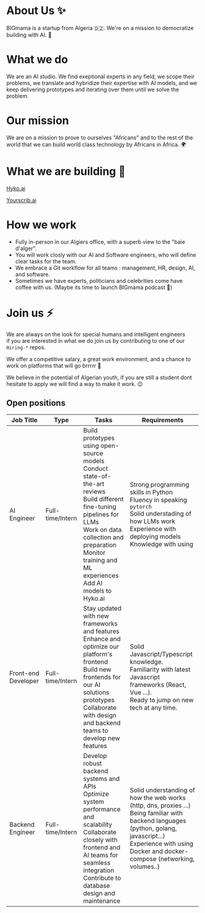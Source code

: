 # About Us ✨

BIGmama is a startup from Algeria 🇩🇿. We're on a mission to democratize building with AI. 🤖

# What we do 

We are an AI studio. We find exeptional experts in any field, we scope their problems, we translate and hybridize their expertise with AI models, and we keep delivering prototypes and iterating over them until we solve the problem.

# Our mission

We are on a mission to prove to ourselves "Africans" and to the rest of the world that we can build world class technology by Africans in Africa. 🌍

# What we are building 💪

[Hyko.ai](https://hyko.ai)

[Yourscrib.ai](https://yourscrib.ai)

# How we work

- Fully in-person in our Algiers office, with a superb view to the "baie d'alger".
- You will work closly with our AI and Software engineers, who will define clear tasks for the team.
- We embrace a Git workflow for all teams : management, HR, design, AI, and software.
- Sometimes we have experts, politicians and celebrities come have coffee with us. (Maybe its time to launch BIGmama podcast 🤔)

# Join us ⚡️

We are always on the look for special humans and intelligent engineers                                   
if you are interested in what we do join us by contributing to one of our `Hiring-*` repos. 

We offer a competitive salary, a great work environment, and a chance to work on platforms that will go brrrrr 🚀

We believe in the potential of Algerian youth, if you are still a student dont hesitate to apply we will find a way to make it work. 😉 

## Open positions

| Job Title           | Type               | Tasks                                          | Requirements                                                       |
|---------------------|--------------------|------------------------------------------------|--------------------------------------------------------------------|
| AI Engineer         | Full-time/Intern   | Build prototypes using open-source models<br> Conduct state-of-the-art reviews<br> Build different fine-tuning pipelines for LLMs<br> Work on data collection and preparation<br> Monitor training and ML experiences<br> Add AI models to Hyko.ai | Strong programming skills in Python<br> Fluency in speaking  `pytorch`<br> Solid understading of how LLMs work<br> Experience with deploying models<br> Knowledge with using  |
| Front-end Developer | Full-time/Intern   | Stay updated with new frameworks and features<br> Enhance and optimize our platform's frontend<br> Build new frontends for our AI solutions prototypes<br> Collaborate with design and backend teams to develop new features | Solid Javascript/Typescript knowledge. <br/> Familiarity with latest Javascript frameworks (React, Vue ...). <br/> Ready to jump on new tech at any time. |
| Backend Engineer    | Full-time/Intern   |  Develop robust backend systems and APIs<br> Optimize system performance and scalability<br> Collaborate closely with frontend and AI teams for seamless integration <br/> Contribute to database design and maintenance | Solid understanding of how the web works (http, dns, proxies ...) <br/> Being familiar with backend languages (python, golang, javascript...) <br> Experience with using Docker and docker-compose (networking, volumes..) <br/> |
